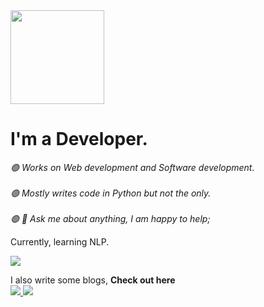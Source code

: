 <img src = "https://octodex.github.com/images/topguntocat.png" width ="150px" height="150px"> 

# I'm a Developer.
<em>
<span>🟢 Works on Web development and Software development. <br/><br/>🟢 Mostly writes code in Python but not the only. <br></br>🟢 💬 Ask me about anything, I am happy to help;</span>
 </em>


Currently, learning NLP.
 <p>
  <a href="https://www.linkedin.com/in/kishmat-bhattarai-33915a235/">
    <img src="https://img.shields.io/badge/linkedin-%230077B5.svg?&style=for-the-badge&logo=linkedin&logoColor=white">
   </a> 
</p>

I also write some blogs, <b>Check out here</b>  
<a href="https://medium.com/@kishmat17">
    <img src="https://img.shields.io/badge/medium-%2312100E.svg?&style=for-the-badge&logo=medium&logoColor=white">
</a> 
<a href="https://kishmatbhattarai.info.np/">
    <img src="https://img.shields.io/badge/KishmatBlog-7289DA?style=for-the-badge">
</a> 



